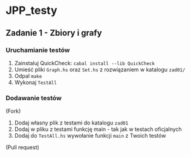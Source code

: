 # JPP_testy

## Zadanie 1 - Zbiory i grafy

### Uruchamianie testów

1. Zainstaluj QuickCheck: `cabal install --lib QuickCheck`
2. Umieść pliki `Graph.hs` oraz `Set.hs` z rozwiązaniem w katalogu `zad01/`
3. Odpal `make`
4. Wykonaj `TestAll`

### Dodawanie testów

(Fork)

1. Dodaj własny plik z testami do katalogu `zad01`
2. Dodaj w pliku z testami funkcję main - tak jak w testach oficjalnych
3. Dodaj do `TestAll.hs` wywołanie funkcji `main` z Twoich testów

(Pull request)
